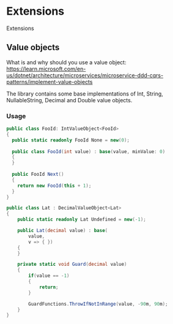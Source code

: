 # Extensions
Extensions

## Value objects
What is and why should you use a value object: https://learn.microsoft.com/en-us/dotnet/architecture/microservices/microservice-ddd-cqrs-patterns/implement-value-objects

The library contains some base implementations of Int, String, NullableString, Decimal and Double value objects.

### Usage

``` C#
public class FooId: IntValueObject<FooId>
{
  public static readonly FooId None = new(0);
  
  public class FooId(int value) : base(value, minValue: 0)
  {
  }
  
  public FooId Next()
  {
    return new FooId(this + 1);
  }
}
```

```C#
public class Lat : DecimalValueObject<Lat>
{
    public static readonly Lat Undefined = new(-1);

    public Lat(decimal value) : base(
        value,
        v => { })
    {
    }

    private static void Guard(decimal value)
    {
        if(value == -1)
        {
            return;
        }

        GuardFunctions.ThrowIfNotInRange(value, -90m, 90m);
    }
}
```
